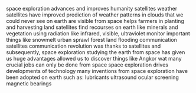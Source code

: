  space exploration advances and improves humanity
satellites
	weather satellites have improved prediction of weather
		patterns in clouds that we could never see on earth are visible from space
			helps farmers in planting and harvesting
	land satellites
		find recourses on earth like minerals and vegetation
		using radiation like infrared, visible, ultraviolet
		monitor important things like
			snowmelt
			urban sprawl
			forest land
			flooding
	communication satellites
		communication revolution was thanks to satellites and subsequently, space exploration
studying the earth from space has given us huge advantages
	allowed us to discover things like Angkor wat
	many crucial jobs can only be done from space
space exploration drives developments of technology
	many inventions from space exploration have been adopted on earth
		such as:
		lubricants
		ultrasound
		ocular screening
		magnetic bearings
